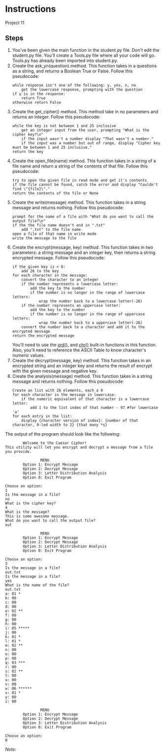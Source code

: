 # Instructions
Project 11
## Steps
1. You've been given the main function in the student.py file. Don't edit the student.py file. You'll create a Tools.py file where all your code will go. Tools.py has already been imported into student.py.
2. Create the ask_yn(question) method. This function takes in a questions as a string, and returns a Boolean True or False. Follow this pseudocode:
	```
	while response isn't one of the following: y, yes, n, no
		get the lowercase response, prompting with the question
	if y is in the response:
		return True
	otherwise return False
	```
3. Create the get_cipher() method. This method take in no parameters and returns an integer. Follow this pseudocode:
	```
	while the key is not between 1 and 25 inclusive
		get an integer input from the user, prompting "What is the cipher key?\n"
		if the input wasn't a number display "That wasn't a number."
		if the input was a number but out of range, display "Cipher key must be between 1 and 25 inclusive."
	return the key
	```
4. Create the open_file(name) method. This function takes in a string of a file name and return a string of the contents of that file. Follow this pseudocode:
	```
	try to open the given file in read mode and get it's contents
	if the file cannot be found, catch the error and display "Couldn't find \"{file}\"."
	return the contents of the file or None
	```
5. Create the write(message) method. This function takes in a string message and returns nothing. Follow this pseudocode:
	```
	prompt for the name of a file with "What do you want to call the output file?\n"
	if the the file name doesn't end in ".txt"
		add ".txt" to the file name
	open a file of that name in write mode
	write the message to the file
	```
6. Create the encrypt(message, key) method. This function takes in two parameters: a string message and an integer key, then returns a string encrypted message. Follow this pseudocode:
	```
	if the given key is < 0:
		add 26 to the key
	for each character in the message:
		convert the character to an integer
		if the number represents a lowercase letter:
			add the key to the number
			if the number is no longer in the range of lowercase letters:
				wrap the number back to a lowercase letter(-26)
		if the number represents an uppercase letter:
			add the key to the number
			if the number is no longer in the range of uppercase letters:
				wrap the number back to a uppercase letter(-26)
		convert the number back to a character and add it to the encrypted message
	return the encrypted message
	```
	You'll need to use the [ord()](https://docs.python.org/3/library/functions.html#ord), and [chr()](https://docs.python.org/3/library/functions.html#chr) built-in functions in this function. Also, you'll need to reference the ASCII Table to know character's numeric values.
7. Create the decrypt(message, key) method. This function takes in an encrypted string and an integer key and returns the result of encrypt with the given message and negative key.
8. Create the analysis(message) method. This function takes in a string message and returns nothing. Follow this pseudocode:
	```
	Create an list with 26 elements, each a 0
	for each character in the message in lowercase:
		if the numeric equivalent of that character is a lowercase letter:
			add 1 to the list index of that number - 97 #for lowercase 'a'
	for each entry in the list:
		display {character version of index}: {number of that character, 0-led width to 2} {that many *s}
	```

The output of the program should look like the following:
```
        Welcome to the Caesar Cipher!
This utility will let you encrypt and decrypt a message from a file you provide.

                MENU
        Option 1: Encrypt Message
        Option 2: Decrypt Message
        Option 3: Letter Distribution Analysis
        Option 0: Exit Program

Choose an option:
1
Is the message in a file?
no
What is the cipher key?
4
What is the message?
This is some awesome message.
What do you want to call the output file?
out    

                MENU
        Option 1: Encrypt Message
        Option 2: Decrypt Message
        Option 3: Letter Distribution Analysis
        Option 0: Exit Program

Choose an option:
3
Is the message in a file?
out.txt
Is the message in a file?
yes
What is the name of the file?
out.txt
a: 01 *
b: 00 
c: 00 
d: 00 
e: 02 **
f: 00 
g: 00 
h: 00 
i: 05 *****
j: 00 
k: 01 *
l: 01 *
m: 02 **
n: 00 
o: 00 
p: 00 
q: 03 ***
r: 00 
s: 02 **
t: 00 
u: 00 
v: 00 
w: 06 ******
x: 01 *
y: 00 
z: 00 

                MENU
        Option 1: Encrypt Message
        Option 2: Decrypt Message
        Option 3: Letter Distribution Analysis
        Option 0: Exit Program

Choose an option:
0
```
*Note:*